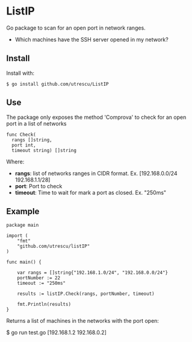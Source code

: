 ListIP
=====================
Go package to scan for an open port in network ranges. 

* Which machines have the SSH server opened in my network?

Install
---------------
Install with: 

    $ go install github.com/utrescu/ListIP

Use
-----------------
The package only exposes the method 'Comprova' to check for an open port in a list of networks

    func Check(
      rangs []string, 
      port int, 
      timeout string) []string 

Where: 

* **rangs**: list of networks ranges in CIDR format. Ex. [192.168.0.0/24 192.168.1.1/28]
* **port**: Port to check
* **timeout**: Time to wait for mark a port as closed. Ex. "250ms" 

Example
--------------

    package main

    import (
        "fmt"
        "github.com/utrescu/listIP"
    )

    func main() {

        var rangs = []string{"192.168.1.0/24", "192.168.0.0/24"}
        portNumber := 22
        timeout := "250ms"

        results := listIP.Check(rangs, portNumber, timeout)

        fmt.Println(results)
    }

Returns a list of machines in the networks with the port open: 

   $ go run test.go 
   [192.168.1.2 192.168.0.2]

